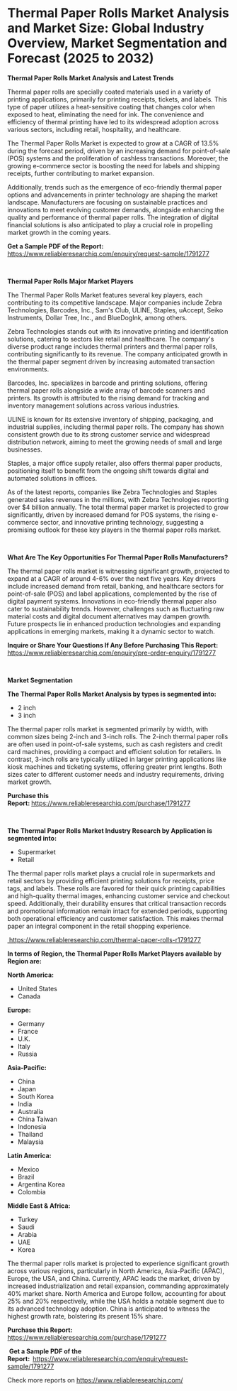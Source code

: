 <p><h1>Thermal Paper Rolls Market Analysis and Market Size: Global Industry Overview, Market Segmentation and Forecast (2025 to 2032)</h1></p><p><strong>Thermal Paper Rolls Market Analysis and Latest Trends</strong></p>
<p><p>Thermal paper rolls are specially coated materials used in a variety of printing applications, primarily for printing receipts, tickets, and labels. This type of paper utilizes a heat-sensitive coating that changes color when exposed to heat, eliminating the need for ink. The convenience and efficiency of thermal printing have led to its widespread adoption across various sectors, including retail, hospitality, and healthcare.</p><p>The Thermal Paper Rolls Market is expected to grow at a CAGR of 13.5% during the forecast period, driven by an increasing demand for point-of-sale (POS) systems and the proliferation of cashless transactions. Moreover, the growing e-commerce sector is boosting the need for labels and shipping receipts, further contributing to market expansion. </p><p>Additionally, trends such as the emergence of eco-friendly thermal paper options and advancements in printer technology are shaping the market landscape. Manufacturers are focusing on sustainable practices and innovations to meet evolving customer demands, alongside enhancing the quality and performance of thermal paper rolls. The integration of digital financial solutions is also anticipated to play a crucial role in propelling market growth in the coming years.</p></p>
<p><strong>Get a Sample PDF of the Report:&nbsp;</strong> <a href="https://www.reliableresearchiq.com/enquiry/request-sample/1791277?utm_campaign=3174&utm_medium=2&utm_source=Github&utm_content=ia&utm_term=31032025&utm_id=thermal-paper-rolls">https://www.reliableresearchiq.com/enquiry/request-sample/1791277</a></p>
<p>&nbsp;</p>
<p><strong>Thermal Paper Rolls Major Market Players</strong></p>
<p><p>The Thermal Paper Rolls Market features several key players, each contributing to its competitive landscape. Major companies include Zebra Technologies, Barcodes, Inc., Sam's Club, ULINE, Staples, uAccept, Seiko Instruments, Dollar Tree, Inc., and BlueDogInk, among others.</p><p>Zebra Technologies stands out with its innovative printing and identification solutions, catering to sectors like retail and healthcare. The company's diverse product range includes thermal printers and thermal paper rolls, contributing significantly to its revenue. The company anticipated growth in the thermal paper segment driven by increasing automated transaction environments.</p><p>Barcodes, Inc. specializes in barcode and printing solutions, offering thermal paper rolls alongside a wide array of barcode scanners and printers. Its growth is attributed to the rising demand for tracking and inventory management solutions across various industries.</p><p>ULINE is known for its extensive inventory of shipping, packaging, and industrial supplies, including thermal paper rolls. The company has shown consistent growth due to its strong customer service and widespread distribution network, aiming to meet the growing needs of small and large businesses.</p><p>Staples, a major office supply retailer, also offers thermal paper products, positioning itself to benefit from the ongoing shift towards digital and automated solutions in offices. </p><p>As of the latest reports, companies like Zebra Technologies and Staples generated sales revenues in the millions, with Zebra Technologies reporting over $4 billion annually. The total thermal paper market is projected to grow significantly, driven by increased demand for POS systems, the rising e-commerce sector, and innovative printing technology, suggesting a promising outlook for these key players in the thermal paper rolls market.</p></p>
<p>&nbsp;</p>
<p><strong>What Are The Key Opportunities For Thermal Paper Rolls Manufacturers?</strong></p>
<p><p>The thermal paper rolls market is witnessing significant growth, projected to expand at a CAGR of around 4-6% over the next five years. Key drivers include increased demand from retail, banking, and healthcare sectors for point-of-sale (POS) and label applications, complemented by the rise of digital payment systems. Innovations in eco-friendly thermal paper also cater to sustainability trends. However, challenges such as fluctuating raw material costs and digital document alternatives may dampen growth. Future prospects lie in enhanced production technologies and expanding applications in emerging markets, making it a dynamic sector to watch.</p></p>
<p><strong>Inquire or Share Your Questions If Any Before Purchasing This Report:</strong> <a href="https://www.reliableresearchiq.com/enquiry/pre-order-enquiry/1791277?utm_campaign=3174&utm_medium=2&utm_source=Github&utm_content=ia&utm_term=31032025&utm_id=thermal-paper-rolls">https://www.reliableresearchiq.com/enquiry/pre-order-enquiry/1791277</a></p>
<p>&nbsp;</p>
<p><strong>Market Segmentation</strong></p>
<p><strong>The Thermal Paper Rolls Market Analysis by types is segmented into:</strong></p>
<p><ul><li>2 inch</li><li>3 inch</li></ul></p>
<p><p>The thermal paper rolls market is segmented primarily by width, with common sizes being 2-inch and 3-inch rolls. The 2-inch thermal paper rolls are often used in point-of-sale systems, such as cash registers and credit card machines, providing a compact and efficient solution for retailers. In contrast, 3-inch rolls are typically utilized in larger printing applications like kiosk machines and ticketing systems, offering greater print lengths. Both sizes cater to different customer needs and industry requirements, driving market growth.</p></p>
<p><strong>Purchase this Report:&nbsp;</strong><a href="https://www.reliableresearchiq.com/purchase/1791277?utm_campaign=3174&utm_medium=2&utm_source=Github&utm_content=ia&utm_term=31032025&utm_id=thermal-paper-rolls">https://www.reliableresearchiq.com/purchase/1791277</a></p>
<p>&nbsp;</p>
<p><strong>The Thermal Paper Rolls Market Industry Research by Application is segmented into:</strong></p>
<p><ul><li>Supermarket</li><li>Retail</li></ul></p>
<p><p>The thermal paper rolls market plays a crucial role in supermarkets and retail sectors by providing efficient printing solutions for receipts, price tags, and labels. These rolls are favored for their quick printing capabilities and high-quality thermal images, enhancing customer service and checkout speed. Additionally, their durability ensures that critical transaction records and promotional information remain intact for extended periods, supporting both operational efficiency and customer satisfaction. This makes thermal paper an integral component in the retail shopping experience.</p></p>
<p><a href="https://www.reliableresearchiq.com/thermal-paper-rolls-r1791277?utm_campaign=3174&utm_medium=2&utm_source=Github&utm_content=ia&utm_term=31032025&utm_id=thermal-paper-rolls">&nbsp;https://www.reliableresearchiq.com/thermal-paper-rolls-r1791277</a></p>
<p><strong>In terms of Region, the Thermal Paper Rolls Market Players available by Region are:</strong></p>
<p>
    <p> <strong> North America: </strong>
        <ul>
            <li>United States</li>
            <li>Canada</li>
        </ul>
        </p> 
    <p> <strong> Europe: </strong>
        <ul>
            <li>Germany</li>
            <li>France</li>
            <li>U.K.</li>
            <li>Italy</li>
            <li>Russia</li>
        </ul>
        </p> 
    <p> <strong> Asia-Pacific: </strong>
        <ul>
            <li>China</li>
            <li>Japan</li>
            <li>South Korea</li>
            <li>India</li>
            <li>Australia</li>
            <li>China Taiwan</li>
            <li>Indonesia</li>
            <li>Thailand</li>
            <li>Malaysia</li>
        </ul>
        </p> 
    <p> <strong> Latin America: </strong>
        <ul>
            <li>Mexico</li>
            <li>Brazil</li>
            <li>Argentina Korea</li>
            <li>Colombia</li>
        </ul>
        </p> 
    <p> <strong> Middle East & Africa: </strong>
        <ul>
            <li>Turkey</li>
            <li>Saudi</li>
            <li>Arabia</li>
            <li>UAE</li>
            <li>Korea</li>
        </ul>
    </p>
    </p>
<p><p>The thermal paper rolls market is projected to experience significant growth across various regions, particularly in North America, Asia-Pacific (APAC), Europe, the USA, and China. Currently, APAC leads the market, driven by increased industrialization and retail expansion, commanding approximately 40% market share. North America and Europe follow, accounting for about 25% and 20% respectively, while the USA holds a notable segment due to its advanced technology adoption. China is anticipated to witness the highest growth rate, bolstering its present 15% share.</p></p>
<p><strong>Purchase this Report: </strong><a href="https://www.reliableresearchiq.com/purchase/1791277?utm_campaign=3174&utm_medium=2&utm_source=Github&utm_content=ia&utm_term=31032025&utm_id=thermal-paper-rolls">https://www.reliableresearchiq.com/purchase/1791277</a></p>
<p>&nbsp;<strong>Get a Sample PDF of the Report:&nbsp;&nbsp;</strong><a href="https://www.reliableresearchiq.com/enquiry/request-sample/1791277?utm_campaign=3174&utm_medium=2&utm_source=Github&utm_content=ia&utm_term=31032025&utm_id=thermal-paper-rolls">https://www.reliableresearchiq.com/enquiry/request-sample/1791277</a></p>
<p><strong></strong></p>
<p>Check more reports on <a href="https://www.reliableresearchiq.com/?utm_campaign=3174&utm_medium=2&utm_source=Github&utm_content=ia&utm_term=31032025&utm_id=thermal-paper-rolls">https://www.reliableresearchiq.com/</a></p>